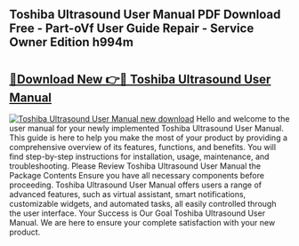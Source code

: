 ## Toshiba Ultrasound User Manual PDF Download Free - Part-oVf User Guide Repair - Service Owner Edition h994m

# <h2><a href="http://bc813.oget.top/?id=Toshiba+Ultrasound+User+Manual">🔗Download New 👉🔴 Toshiba Ultrasound User Manual</a></h2>

[![Toshiba Ultrasound User Manual new download](https://i.imgur.com/5g1atiW.png)](http://bc813.oget.top/?id=Toshiba+Ultrasound+User+Manual)
Hello and welcome to the user manual for your newly implemented Toshiba Ultrasound User Manual. This guide is here to help you make the most of your product by providing a comprehensive overview of its features, functions, and benefits. You will find step-by-step instructions for installation, usage, maintenance, and troubleshooting. Please Review Toshiba Ultrasound User Manual the Package Contents Ensure you have all necessary components before proceeding. Toshiba Ultrasound User Manual offers users a range of advanced features, such as virtual assistant, smart notifications, customizable widgets, and automated tasks, all easily controlled through the user interface. Your Success is Our Goal Toshiba Ultrasound User Manual. We are here to ensure your complete satisfaction with your new product.
